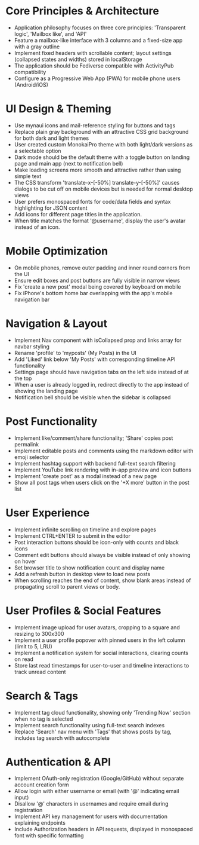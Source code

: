 # Core Principles & Architecture
- Application philosophy focuses on three core principles: 'Transparent logic', 'Mailbox like', and 'API'
- Feature a mailbox-like interface with 3 columns and a fixed-size app with a gray outline
- Implement fixed headers with scrollable content; layout settings (collapsed states and widths) stored in localStorage
- The application should be Fediverse compatible with ActivityPub compatibility
- Configure as a Progressive Web App (PWA) for mobile phone users (Android/iOS)

# UI Design & Theming
- Use mynaui icons and mail-reference styling for buttons and tags
- Replace plain gray background with an attractive CSS grid background for both dark and light themes
- User created custom MonokaiPro theme with both light/dark versions as a selectable option
- Dark mode should be the default theme with a toggle button on landing page and main app (next to notification bell)
- Make loading screens more smooth and attractive rather than using simple text
- The CSS transform 'translate-x-[-50%] translate-y-[-50%]' causes dialogs to be cut off on mobile devices but is needed for normal desktop views
- User prefers monospaced fonts for code/data fields and syntax highlighting for JSON content
- Add icons for different page titles in the application.
- When title matches the format '@username', display the user's avatar instead of an icon.

# Mobile Optimization
- On mobile phones, remove outer padding and inner round corners from the UI
- Ensure edit boxes and post buttons are fully visible in narrow views
- Fix 'create a new post' modal being covered by keyboard on mobile
- Fix iPhone's bottom home bar overlapping with the app's mobile navigation bar

# Navigation & Layout
- Implement Nav component with isCollapsed prop and links array for navbar styling
- Rename 'profile' to 'myposts' (My Posts) in the UI
- Add 'Liked' link below 'My Posts' with corresponding timeline API functionality
- Settings page should have navigation tabs on the left side instead of at the top
- When a user is already logged in, redirect directly to the app instead of showing the landing page
- Notification bell should be visible when the sidebar is collapsed

# Post Functionality
- Implement like/comment/share functionality; 'Share' copies post permalink
- Implement editable posts and comments using the markdown editor with emoji selector
- Implement hashtag support with backend full-text search filtering
- Implement YouTube link rendering with in-app preview and icon buttons
- Implement 'create post' as a modal instead of a new page
- Show all post tags when users click on the '+X more' button in the post list

# User Experience
- Implement infinite scrolling on timeline and explore pages
- Implement CTRL+ENTER to submit in the editor
- Post interaction buttons should be icon-only with counts and black icons
- Comment edit buttons should always be visible instead of only showing on hover
- Set browser title to show notification count and display name
- Add a refresh button in desktop view to load new posts
- When scrolling reaches the end of content, show blank areas instead of propagating scroll to parent views or body.

# User Profiles & Social Features
- Implement image upload for user avatars, cropping to a square and resizing to 300x300
- Implement a user profile popover with pinned users in the left column (limit to 5, LRU)
- Implement a notification system for social interactions, clearing counts on read
- Store last read timestamps for user-to-user and timeline interactions to track unread content

# Search & Tags
- Implement tag cloud functionality, showing only 'Trending Now' section when no tag is selected
- Implement search functionality using full-text search indexes
- Replace 'Search' nav menu with 'Tags' that shows posts by tag, includes tag search with autocomplete

# Authentication & API
- Implement OAuth-only registration (Google/GitHub) without separate account creation form
- Allow login with either username or email (with '@' indicating email input)
- Disallow '@' characters in usernames and require email during registration
- Implement API key management for users with documentation explaining endpoints
- Include Authorization headers in API requests, displayed in monospaced font with specific formatting